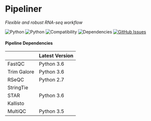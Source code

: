 # Pipeliner
<i>Flexible and robust RNA-seq workflow</i>

![Python](https://img.shields.io/badge/Pipeline-Python%202.7-blue.svg)
![Python](https://img.shields.io/badge/Web%20App-Python%203.6-blue.svg)
![Compatibility](https://img.shields.io/badge/Compatibility-Linux%20%2F%20OSX-orange.svg)
![Dependencies](https://img.shields.io/badge/dependencies-up%20to%20date-brightgreen.svg)
[![GitHub Issues](https://img.shields.io/github/issues/Crypto-AI/Gemini.svg)](https://github.com/Crypto-AI/Gemini/issues)

#### Pipeline Dependencies
|            | Latest Version |
|------------|----------------|
| FastQC      | Python 3.6    |
| Trim Galore | Python 3.6    |
| RSeQC       | Python 2.7    |
| StringTie   |               |
| STAR        | Python 3.6    |
| Kallisto    |               |
| MultiQC     | Python 3.5    |
